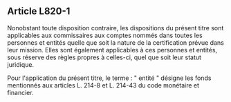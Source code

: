Article L820-1
----
Nonobstant toute disposition contraire, les dispositions du présent titre sont
applicables aux commissaires aux comptes nommés dans toutes les personnes et
entités quelle que soit la nature de la certification prévue dans leur mission.
Elles sont également applicables à ces personnes et entités, sous réserve des
règles propres à celles-ci, quel que soit leur statut juridique.

Pour l'application du présent titre, le terme : " entité " désigne les fonds
mentionnés aux articles L. 214-8 et L. 214-43 du code monétaire et financier.
